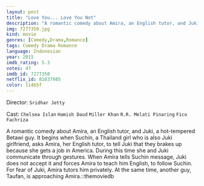 ```yaml
---
layout: post
title: "Love You... Love You Not"
description: "A romantic comedy about Amira, an English tutor, and Juki, a hot-tempered Betawi guy. It begins when Suchin, a Thailand girl who is also Juki girlfriend, asks Amira, her English tutor, to tell Juki that they brakes up because she gets a job in America. During this time she and Juki communicate through gestures. When Amira tells Suchin message, Juki does not accept it and forces Amira to teach him English, to follow Suchin. For fear of Juki, Amira tutors him privately. At the same time, an.."
img: 7277350.jpg
kind: movie
genres: [Comedy,Drama,Romance]
tags: Comedy Drama Romance 
language: Indonesian
year: 2015
imdb_rating: 5.3
votes: 47
imdb_id: 7277350
netflix_id: 81037985
color: 114b5f
---
```

Director: `Sridhar Jetty`  

Cast: `Chelsea Islan` `Hamish Daud` `Miller Khan` `R.R. Melati Pinaring` `Fico Fachriza` 

A romantic comedy about Amira, an English tutor, and Juki, a hot-tempered Betawi guy. It begins when Suchin, a Thailand girl who is also Juki girlfriend, asks Amira, her English tutor, to tell Juki that they brakes up because she gets a job in America. During this time she and Juki communicate through gestures. When Amira tells Suchin message, Juki does not accept it and forces Amira to teach him English, to follow Suchin. For fear of Juki, Amira tutors him privately. At the same time, another guy, Taufan, is approaching Amira.::themoviedb